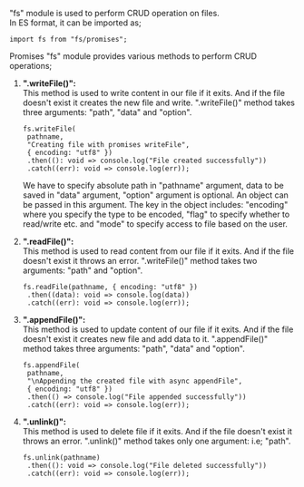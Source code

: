 "fs" module is used to perform CRUD operation on files.
<br> In ES format, it can be imported as;

```
import fs from "fs/promises";
```

Promises "fs" module provides various methods to perform CRUD operations;

1. **".writeFile()":**
   <br>This method is used to write content in our file if it exits. And if the file doesn't exist it creates the new file and write. ".writeFile()" method takes three arguments: "path", "data" and "option".

   ```
   fs.writeFile(
    pathname,
    "Creating file with promises writeFile",
    { encoding: "utf8" })
    .then((): void => console.log("File created successfully"))
    .catch((err): void => console.log(err));
   ```

   We have to specify absolute path in "pathname" argument, data to be saved in "data" argument, "option" argument is optional. An object can be passed in this argument. The key in the object includes: "encoding" where you specify the type to be encoded, "flag" to specify whether to read/write etc. and "mode" to specify access to file based on the user.

2. **".readFile()":**
   <br>This method is used to read content from our file if it exits. And if the file doesn't exist it throws an error. ".writeFile()" method takes two arguments: "path" and "option".

   ```
   fs.readFile(pathname, { encoding: "utf8" })
    .then((data): void => console.log(data))
    .catch((err): void => console.log(err));
   ```

3. **".appendFile()":**
   <br>This method is used to update content of our file if it exits. And if the file doesn't exist it creates new file and add data to it. ".appendFile()" method takes three arguments: "path", "data" and "option".

   ```
   fs.appendFile(
    pathname,
    "\nAppending the created file with async appendFile",
    { encoding: "utf8" })
    .then(() => console.log("File appended successfully"))
    .catch((err): void => console.log(err));
   ```

4. **".unlink()":**
   <br>This method is used to delete file if it exits. And if the file doesn't exist it throws an error. ".unlink()" method takes only one argument: i.e; "path".

   ```
   fs.unlink(pathname)
    .then((): void => console.log("File deleted successfully"))
    .catch((err): void => console.log(err));
   ```
